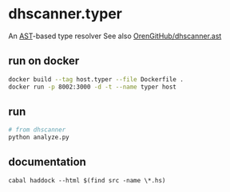 # dhscanner.typer

An [AST][1]-based type resolver
See also [OrenGitHub/dhscanner.ast][1]

## run on docker

```bash
docker build --tag host.typer --file Dockerfile .
docker run -p 8002:3000 -d -t --name typer host
```

## run

```bash
# from dhscanner
python analyze.py
```

## documentation

```
cabal haddock --html $(find src -name \*.hs)
```

[1]: https://en.wikipedia.org/wiki/Abstract_syntax_tree
[2]: https://github.com/OrenGitHub/dhscanner.ast